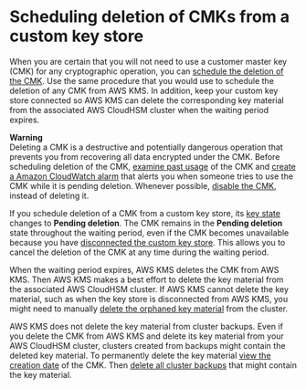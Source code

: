 # Scheduling deletion of CMKs from a custom key store<a name="delete-cmk-keystore"></a>

When you are certain that you will not need to use a customer master key \(CMK\) for any cryptographic operation, you can [schedule the deletion of the CMK](deleting-keys.md)\. Use the same procedure that you would use to schedule the deletion of any CMK from AWS KMS\. In addition, keep your custom key store connected so AWS KMS can delete the corresponding key material from the associated AWS CloudHSM cluster when the waiting period expires\.

**Warning**  
Deleting a CMK is a destructive and potentially dangerous operation that prevents you from recovering all data encrypted under the CMK\. Before scheduling deletion of the CMK, [examine past usage](deleting-keys-determining-usage.md) of the CMK and [create a Amazon CloudWatch alarm](deleting-keys-creating-cloudwatch-alarm.md) that alerts you when someone tries to use the CMK while it is pending deletion\. Whenever possible, [disable the CMK](enabling-keys.md), instead of deleting it\.

If you schedule deletion of a CMK from a custom key store, its [key state](key-state.md) changes to **Pending deletion**\. The CMK remains in the **Pending deletion** state throughout the waiting period, even if the CMK becomes unavailable because you have [disconnected the custom key store](disconnect-keystore.md)\. This allows you to cancel the deletion of the CMK at any time during the waiting period\.

When the waiting period expires, AWS KMS deletes the CMK from AWS KMS\. Then AWS KMS makes a best effort to delete the key material from the associated AWS CloudHSM cluster\. If AWS KMS cannot delete the key material, such as when the key store is disconnected from AWS KMS, you might need to manually [delete the orphaned key material](fix-keystore.md#fix-keystore-orphaned-key) from the cluster\. 

AWS KMS does not delete the key material from cluster backups\. Even if you delete the CMK from AWS KMS and delete its key material from your AWS CloudHSM cluster, clusters created from backups might contain the deleted key material\. To permanently delete the key material [view the creation date](view-cmk-keystore.md) of the CMK\. Then [delete all cluster backups](https://docs.aws.amazon.com/cloudhsm/latest/userguide/delete-restore-backup.html) that might contain the key material\. 